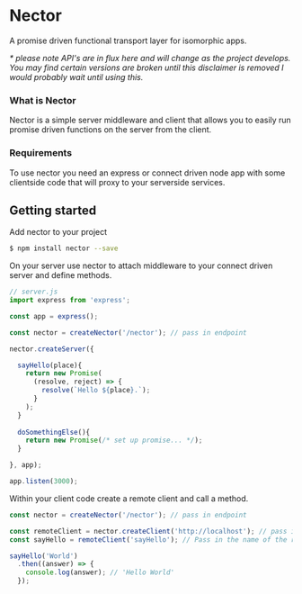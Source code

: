 # Nector

A promise driven functional transport layer for isomorphic apps.

_* please note API's are in flux here and will change as the project develops. You may find certain versions are broken until this disclaimer is removed I would probably wait until using this._

### What is Nector

Nector is a simple server middleware and client that allows you to easily run promise driven functions on the server from the client.

### Requirements

To use nector you need an express or connect driven node app with some clientside code that will proxy to your serverside services.

## Getting started

Add nector to your project

```bash
$ npm install nector --save
```

On your server use nector to attach middleware to your connect driven server and define methods.

```js
// server.js
import express from 'express';

const app = express();

const nector = createNector('/nector'); // pass in endpoint

nector.createServer({

  sayHello(place){
    return new Promise(
      (resolve, reject) => {
        resolve(`Hello ${place}.`);
      }
    );
  }
  
  doSomethingElse(){
    return new Promise(/* set up promise... */);
  }

}, app);

app.listen(3000);
```

Within your client code create a remote client and call a method.

```js
const nector = createNector('/nector'); // pass in endpoint

const remoteClient = nector.createClient('http://localhost'); // pass in full location of your server
const sayHello = remoteClient('sayHello'); // Pass in the name of the remote method you wish to call

sayHello('World')
  .then((answer) => {
    console.log(answer); // 'Hello World'
  });
```






